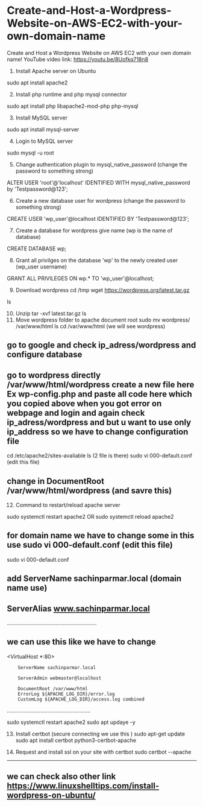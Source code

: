 # Create-and-Host-a-Wordpress-Website-on-AWS-EC2-with-your-own-domain-name
Create and Host a Wordpress Website on AWS EC2 with your own domain name!
YouTube video link: https://youtu.be/8Uofkq718n8


1. Install Apache server on Ubuntu

sudo apt install apache2

2. Install php runtime and php mysql connector

sudo apt install php libapache2-mod-php php-mysql

3. Install MySQL server

sudo apt install mysql-server

4. Login to MySQL server

sudo mysql -u root

5. Change authentication plugin to mysql_native_password (change the password to something strong)

ALTER USER 'root'@'localhost' IDENTIFIED WITH mysql_native_password by 'Testpassword@123';

6. Create a new database user for wordpress (change the password to something strong)

CREATE USER 'wp_user'@localhost IDENTIFIED BY 'Testpassword@123';

7. Create a database for wordpress give name (wp is the name of database)

CREATE DATABASE wp;

8. Grant all privilges on the database 'wp' to the newly created user (wp_user username)

GRANT ALL PRIVILEGES ON wp.* TO 'wp_user'@localhost;

9. Download wordpress
cd /tmp
wget https://wordpress.org/latest.tar.gz

ls

10. Unzip
tar -xvf latest.tar.gz
ls 
11. Move wordpress folder to apache document root
sudo mv wordpress/ /var/www/html
ls
cd /var/www/html   (we will see wordpress)

## go to google and check ip_adress/wordpress and configure database 
## go to wordpress directly /var/www/html/wordpress  create a new file here Ex wp-config.php and paste all code here which you copied  above when you got error on webpage and login and again check ip_adress/wordpress and but u want to use only ip_address so we have to change configuration file

cd /etc/apache2/sites-avaliable 
ls  (2 file is there)
sudo vi 000-default.conf  (edit this file)
## change in    DocumentRoot /var/www/html/wordpress    (and savre this)
12. Command to restart/reload apache server

sudo systemctl restart apache2
OR
sudo systemctl reload apache2
## for domain name we have to change some in this use sudo vi 000-default.conf  (edit this file)
sudo vi 000-default.conf 
## add  ServerName sachinparmar.local        (domain name use)
##      ServerAlias www.sachinparmar.local
...........................................................
## we can use this like we have to change 

<VirtualHost *:80>

        ServerName sachinparmar.local
        
        ServerAdmin webmaster@localhost
        
        DocumentRoot /var/www/html
        ErrorLog ${APACHE_LOG_DIR}/error.log
        CustomLog ${APACHE_LOG_DIR}/access.log combined
        
</VirtualHost>
.......................................................

sudo systemctl restart apache2
sudo apt updaye -y

13. Install certbot (secure connecting we use this )
sudo apt-get update
sudo apt install certbot python3-certbot-apache

14. Request and install ssl on your site with certbot
sudo certbot --apache

----------------------------------------------------------------------
## we can check also other link  https://www.linuxshelltips.com/install-wordpress-on-ubuntu/ 
